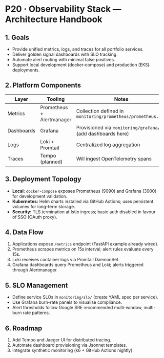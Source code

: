 # P20 · Observability Stack — Architecture Handbook

## 1. Goals
- Provide unified metrics, logs, and traces for all portfolio services.
- Deliver golden signal dashboards with SLO tracking.
- Automate alert routing with minimal false positives.
- Support local development (docker-compose) and production (EKS) deployments.

## 2. Platform Components
| Layer | Tooling | Notes |
| --- | --- | --- |
| Metrics | Prometheus + Alertmanager | Collection defined in `monitoring/prometheus/prometheus.yml` |
| Dashboards | Grafana | Provisioned via `monitoring/grafana/` (add dashboards here) |
| Logs | Loki + Promtail | Centralized log aggregation |
| Traces | Tempo (planned) | Will ingest OpenTelemetry spans |

## 3. Deployment Topology
- **Local:** `docker-compose` exposes Prometheus (9090) and Grafana (3000) for development validation.
- **Kubernetes:** Helm charts installed via GitHub Actions; uses persistent volumes for long-term storage.
- **Security:** TLS termination at Istio ingress; basic auth disabled in favour of SSO (OAuth proxy).

## 4. Data Flow
1. Applications expose `/metrics` endpoint (FastAPI example already wired).
2. Prometheus scrapes metrics on 15s interval; alert rules evaluate every 15s.
3. Loki receives container logs via Promtail DaemonSet.
4. Grafana dashboards query Prometheus and Loki; alerts triggered through Alertmanager.

## 5. SLO Management
- Define service SLOs in `monitoring/slo/` (create YAML spec per service).
- Use Grafana burn-rate panels to visualise compliance.
- Alert thresholds follow Google SRE recommended multi-window, multi-burn rate patterns.

## 6. Roadmap
1. Add Tempo and Jaeger UI for distributed tracing.
2. Automate dashboard provisioning via Jsonnet templates.
3. Integrate synthetic monitoring (k6 + GitHub Actions nightly).
